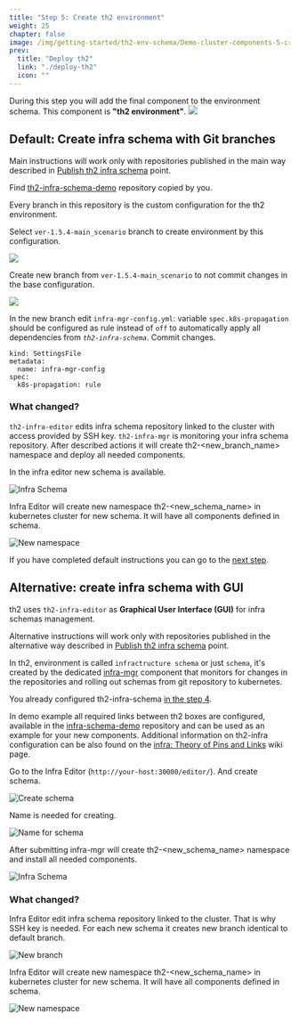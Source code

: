 ```yaml
---
title: "Step 5: Create th2 environment"
weight: 25
chapter: false
image: /img/getting-started/th2-env-schema/Demo-cluster-components-5-create-env.drawio.png
prev:
  title: "Deploy th2"
  link: "./deploy-th2"
  icon: ""
---
```


<custom-stepper steps="5" step="5" > </custom-stepper>

During this step you will add the final component to the environment schema.
This component is **"th2 environment"**.
![](/img/getting-started/th2-env-schema/Demo-cluster-components-5-create-env.drawio.png)

## **Default:** Create infra schema with Git branches

<notice warning >

Main instructions will work only with repositories published in the main way
described in [Publish th2 infra schema](./publish-schema) point.

</notice >

Find [th2-infra-schema-demo](https://github.com/th2-net/th2-infra-schema-demo/tree/master)
repository copied by you.

Every branch in this repository is the custom configuration for the th2 environment.

Select `ver-1.5.4-main_scenario` branch to create environment by this configuration.

![](/img/getting-started/th2-infra-schema/git-based/choose-branch.png)

Create new branch from `ver-1.5.4-main_scenario` to not commit changes in
the base configuration.

![](/img/getting-started/th2-infra-schema/git-based/create-branch.png)

In the new branch edit `infra-mgr-config.yml`: variable `spec.k8s-propagation` should be configured as rule
instead of `off` to automatically apply all dependencies from _`th2-infra-schema`_. Commit changes.

```yml[infra-mgr-config.yml]
kind: SettingsFile
metadata:
  name: infra-mgr-config
spec:
  k8s-propagation: rule
```

### What changed?

`th2-infra-editor` edits infra schema repository linked to the cluster with access provided by SSH key.
`th2-infra-mgr` is monitoring your infra schema repository.
After described actions it will create th2-<new_branch_name> namespace and deploy all needed components.

<!-- bookmark -->

In the infra editor new schema is available.

![Infra Schema](/img/getting-started/th2-infra-schema/git-based/infra-schema.png)

Infra Editor will create new namespace th2-<new_schema_name> in kubernetes cluster for new schema.
It will have all components defined in schema.

![New namespace](/img/getting-started/th2-infra-schema/git-based/new-namespace.png)

If you have completed default instructions you can go to the [next step](../demo-script).

## **Alternative:** create infra schema with GUI

th2 uses `th2-infra-editor` as **Graphical User Interface (GUI)** for infra schemas management.

<notice warning >

Alternative instructions will work only with repositories published in the alternative way
described in [Publish th2 infra schema](./publish-schema) point.

</notice >

In th2, environment is called `infractructure schema` or just `schema`, it's created by the
dedicated [infra-mgr](https://github.com/th2-net/th2-infra-mgr)
component that monitors for changes in the repositories and rolling out schemas from git repository to kubernetes.

<notice note >

You already configured th2-infra-schema
[in the step 4](/th2-docs/getting-started/install-demo/set-up-cluster/services-config/#set-the-repository-with-schema-configuration).

</notice >

In demo example all required links between th2 boxes are configured, available
in the [infra-schema-demo](https://github.com/th2-net/th2-infra-schema-demo) repository and can be used as an example for your new
components. Additional information on th2-infra configuration can be also found on
the [infra: Theory of Pins and Links](https://github.com/th2-net/th2-documentation/wiki/infra:-Theory-of-Pins-and-Links) wiki page.

Go to the Infra Editor (`http://your-host:30000/editor/`). And create schema.

![Create schema](/img/getting-started/th2-infra-schema/gui-based/create-schema-1.png)

Name is needed for creating.

![Name for schema](/img/getting-started/th2-infra-schema/gui-based/create-schema-2.png)

After submitting infra-mgr will create th2-<new_schema_name> namespace and install all needed components.

![Infra Schema](/img/getting-started/th2-infra-schema/gui-based/infra-schema.png)

### What changed?

Infra Editor edit infra schema repository linked to the cluster. That is why SSH key is needed.
For each new schema it creates new branch identical to default branch.

![New branch](/img/getting-started/th2-infra-schema/gui-based/new-branch.png)

Infra Editor will create new namespace th2-<new_schema_name> in kubernetes cluster for new schema.
It will have all components defined in schema.

![New namespace](/img/getting-started/th2-infra-schema/git-based/new-namespace.png)

